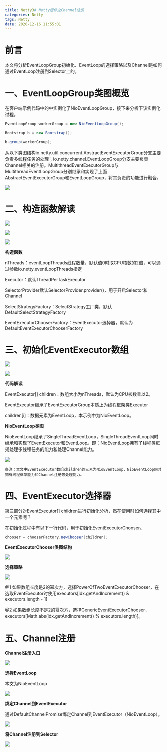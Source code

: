```yaml
---
title: Netty3# Netty组件之Channel注册
categories: Netty
tags: Netty
date: 2020-12-16 11:55:01
---
```




# 前言



本文将分析EventLoopGroup初始化、EventLoop的选择策略以及Channel是如何通过EventLoop注册到Selector上的。



<!--more-->



# 一、EventLoopGroup类图概览



在客户端示例代码中的中实例化了NioEventLoopGroup，接下来分析下该实例化过程。

```java
EventLoopGroup workerGroup = new NioEventLoopGroup();

Bootstrap b = new Bootstrap();

b.group(workerGroup);
```



从以下类图结构io.netty.util.concurrent.AbstractEventExecutorGroup分支主要负责多线程任务的处理；io.netty.channel.EventLoopGroup分支主要负责Channel相关的注册。MultithreadEventExecutorGroup与MultithreadEventLoopGroup分别继承和实现了上面AbstractEventExecutorGroup和EventLoopGroup，将其负责的功能进行融合。



![](https://gitee.com/laoliangcode/md-picture/raw/master/img/20210202180638.png)



# 二、构造函数解读

![](https://gitee.com/laoliangcode/md-picture/raw/master/img/20210202180703.png)

![](https://gitee.com/laoliangcode/md-picture/raw/master/img/20210202180713.png)

![](https://gitee.com/laoliangcode/md-picture/raw/master/img/20210202180724.png)

**构造函数**

nThreads：eventLoopThreads线程数量，默认值0时取CPU核数的2倍，可以通过参数io.netty.eventLoopThreads指定

Executor：默认ThreadPerTaskExecutor

SelectorProvider默认SelectorProvider.provider()，用于开启Selector和Channel

SelectStrategyFactory：SelectStrategy工厂类，默认DefaultSelectStrategyFactory

EventExecutorChooserFactory：EventExecutor选择器，默认为DefaultEventExecutorChooserFactory



# 三、初始化EventExecutor数组



![](https://gitee.com/laoliangcode/md-picture/raw/master/img/20210202180746.png)

![](https://gitee.com/laoliangcode/md-picture/raw/master/img/20210202180802.png)



**代码解读**

EventExecutor[] children：数组大小为nThreads，默认为CPU核数乘以2。

EventExecutor继承了EventExecutorGroup本质上为线程框架类Executor

children[i]：数据元素为EventLoop，本示例中为NioEventLoop。

**NioEventLoop类图**

NioEventLoop继承了SingleThreadEventLoop，SingleThreadEventLoop同时继承和实现了EventExecutor和EventLoop。即：NioEventLoop拥有了线程类框架处理多线程任务的能力和处理Channel能力。



![](https://gitee.com/laoliangcode/md-picture/raw/master/img/20210202180841.png)



```
备注：本文中EventExecutor数组children的元素为NioEventLoop，NioEventLoop同时拥有线程框架能力和Channel注册等处理能力。
```



#  四、EventExecutor选择器



第三部分对EventExecutor[] children进行初始化分析，然在使用时如何选择其中一个元素呢？

在初始化过程中有以下一行代码，用于初始化EventExecutorChooser。

```java
chooser = chooserFactory.newChooser(children);
```



**EventExecutorChooser类图结构**

![](https://gitee.com/laoliangcode/md-picture/raw/master/img/20210202180923.png)

**选择策略**

![](https://gitee.com/laoliangcode/md-picture/raw/master/img/20210202180943.png)

@1 如果数组长度是2的幂次方，选择PowerOfTwoEventExecutorChooser，在选取EventExecutor时使用executors[idx.getAndIncrement() & executors.length - 1]

@2 如果数组长度不是2的幂次方，选择GenericEventExecutorChooser，executors[Math.abs(idx.getAndIncrement() % executors.length)]。



# 五、Channel注册

**Channel注册入口**

![](https://gitee.com/laoliangcode/md-picture/raw/master/img/20210202181021.png)

**选择EventLoop**

本文为NioEventLoop

![](https://gitee.com/laoliangcode/md-picture/raw/master/img/20210202181034.png)

**绑定Channel到EventExecutor**

通过DefaultChannelPromise绑定Channel到EventExecutor（NioEventLoop）。

![](https://gitee.com/laoliangcode/md-picture/raw/master/img/20210202181106.png)

**将Channel注册到Selector**

![](https://gitee.com/laoliangcode/md-picture/raw/master/img/20210202181120.png)